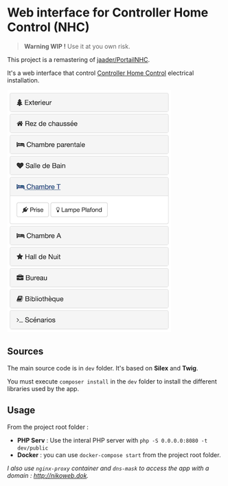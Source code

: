 # Web interface for Controller Home Control (NHC)

> **Warning WIP !** Use it at you own risk.

This project is a remastering of [jaader/PortailNHC](https://github.com/jaader/PortailNHC).

It's a web interface that control [Controller Home Control](http://www.niko.eu/frbe/niko/nhc-landingspage) electrical installation.

![Screenshot](docs/files/screenshot.png) 
 
## Sources

The main source code is in `dev` folder. It's based on **Silex** and **Twig**.

You must execute `composer install` in the `dev` folder to install the different libraries used by the app.
 
## Usage

From the project root folder :

* **PHP Serv** : Use the interal PHP server with `php -S 0.0.0.0:8080 -t dev/public` 
* **Docker** : you can use `docker-compose start` from the project root folder.

_I also use `nginx-proxy` container and `dns-mask` to access the app with a domain : http://nikoweb.dok._
